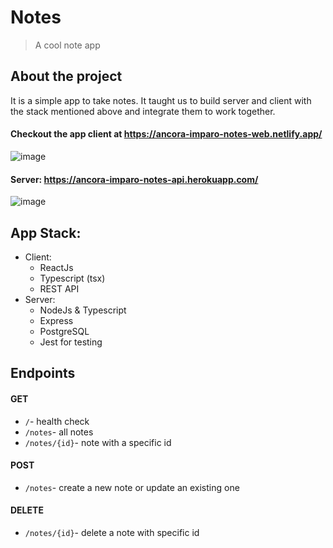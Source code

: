 # Notes

> A cool note app
	
## About the project
It is a simple app to take notes. It taught us to build server and client with the stack mentioned above and integrate them to work together.

#### Checkout the app client at https://ancora-imparo-notes-web.netlify.app/ 
![image](https://user-images.githubusercontent.com/36930635/120609104-85321d00-c46f-11eb-8808-b58f5de1b103.png)

#### Server: https://ancora-imparo-notes-api.herokuapp.com/
![image](https://user-images.githubusercontent.com/36930635/120609395-bf9bba00-c46f-11eb-9453-17dcdde2edd3.png)

## App Stack:
-  Client:
	- ReactJs
	- Typescript (tsx)
	- REST API
- Server: 
	- NodeJs & Typescript
	- Express 
	- PostgreSQL
	- Jest for testing

## Endpoints
####  GET
- `/`- health check
- `/notes`- all notes
- `/notes/{id}`- note with a specific id
####  POST
- `/notes`- create a new note or update an existing one
#### DELETE
- `/notes/{id}`- delete a note with specific id

